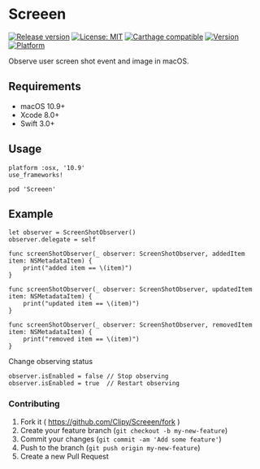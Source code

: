 # Screeen
[![Release version](https://img.shields.io/github/release/Clipy/Screeen.svg)](https://github.com/Clipy/Screeen/releases/latest)
[![License: MIT](https://img.shields.io/github/license/Clipy/Screeen.svg)](https://github.com/Clipy/Screeen/blob/master/LICENSE)
[![Carthage compatible](https://img.shields.io/badge/Carthage-compatible-4BC51D.svg?style=flat)](https://github.com/Carthage/Carthage)
[![Version](https://img.shields.io/cocoapods/v/Screeen.svg)](http://cocoadocs.org/docsets/Screeen)
[![Platform](https://img.shields.io/cocoapods/p/Screeen.svg)](http://cocoadocs.org/docsets/Screeen)

Observe user screen shot event and image in macOS.

## Requirements
- macOS 10.9+
- Xcode 8.0+
- Swift 3.0+

## Usage
```
platform :osx, '10.9'
use_frameworks!

pod 'Screeen'
```

## Example
```
let observer = ScreenShotObserver()
observer.delegate = self
```

```
func screenShotObserver(_ observer: ScreenShotObserver, addedItem item: NSMetadataItem) {
    print("added item == \(item)")
}

func screenShotObserver(_ observer: ScreenShotObserver, updatedItem item: NSMetadataItem) {
    print("updated item == \(item)")
}

func screenShotObserver(_ observer: ScreenShotObserver, removedItem item: NSMetadataItem) {
    print("removed item == \(item)")
}
```

Change observing status
```
observer.isEnabled = false // Stop observing
observer.isEnabled = true  // Restart observing
```

### Contributing
1. Fork it ( https://github.com/Clipy/Screeen/fork )
2. Create your feature branch (`git checkout -b my-new-feature`)
3. Commit your changes (`git commit -am 'Add some feature'`)
4. Push to the branch (`git push origin my-new-feature`)
5. Create a new Pull Request
